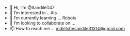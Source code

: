 - 👋 Hi, I’m @SandileD47
- 👀 I’m interested in ...AIs
- 🌱 I’m currently learning ... Robots
- 💞️ I’m looking to collaborate on ...
- 📫 How to reach me ... mdletshesandile31314@gmail.com

<!---
SandileD47/SandileD47 is a ✨ special ✨ repository because its `README.md` (this file) appears on your GitHub profile.
You can click the Preview link to take a look at your changes.
--->
